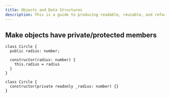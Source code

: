 ```yaml
---
title: Objects and Data Structures
description: This is a guide to producing readable, reusable, and refactorable software for TypeScript.
---
```


## Make objects have private/protected members

```ts::Bad
class Circle {
  public radius: number;

  constructor(radius: number) {
    this.radius = radius
  }
}
```

```ts::Good
class Circle {
  constructor(private readonly _radius: number) {}
}
```

